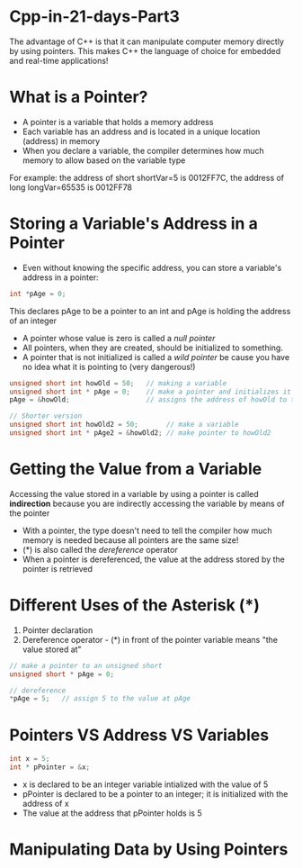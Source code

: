 # Cpp-in-21-days-Part3

The advantage of C++ is that it can manipulate computer memory directly by using pointers. This makes C++ the language of choice for embedded and real-time applications!

# What is a Pointer?
- A pointer is a variable that holds a memory address
- Each variable has an address and is located in a unique location (address) in memory
- When you declare a variable, the compiler determines how much memory to allow based on the variable type

For example: the address of short shortVar=5 is 0012FF7C, the address of long longVar=65535 is 0012FF78

# Storing a Variable's Address in a Pointer
- Even without knowing the specific address, you can store a variable's address in a pointer:
```cpp
int *pAge = 0;
```
This declares pAge to be a pointer to an int and pAge is holding the address of an integer
- A pointer whose value is zero is called a _null pointer_
- All pointers, when they are created, should be initialized to something.
- A pointer that is not initialized is called a _wild pointer_ be cause you have no idea what it is pointing to (very dangerous!)

``` cpp
unsigned short int howOld = 50;   // making a variable
unsigned short int * pAge = 0;    // make a pointer and initializes it to zero (the * indicates pAge is a pointer)
pAge = &howOld;                   // assigns the address of howOld to the pointer pAge (& is the address-of operator)

// Shorter version
unsigned short int howOld2 = 50;       // make a variable
unsigned short int * pAge2 = &howOld2; // make pointer to howOld2
```
# Getting the Value from a Variable
Accessing the value stored in a variable by using a pointer is called **indirection** because you are indirectly accessing the variable by means of the pointer
- With a pointer, the type doesn't need to tell the compiler how much memory is needed because all pointers are the same size!
- (*) is also called the _dereference_ operator
- When a pointer is dereferenced, the value at the address stored by the pointer is retrieved

# Different Uses of the Asterisk (*)
1. Pointer declaration
2. Dereference operator - (*) in front of the pointer variable means "the value stored at"

```cpp
// make a pointer to an unsigned short
unsigned short * pAge = 0;

// dereference
*pAge = 5;   // assign 5 to the value at pAge

```

# Pointers VS Address VS Variables
``` cpp
int x = 5;
int * pPointer = &x;
```
- x is declared to be an integer variable intialized with the value of 5
- pPointer is declared to be a pointer to an integer; it is initialized with the address of x
- The value at the address that pPointer holds is 5

# Manipulating Data by Using Pointers
